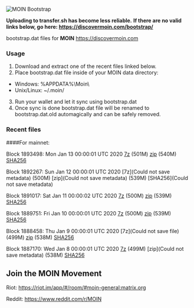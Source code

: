 ![MOIN Bootstrap](https://i.imgur.com/KjM1jMp.jpg)

**Uploading to transfer.sh has become less reliable.**
**If there are no valid links below, go here: https://discovermoin.com/bootstrap/**

bootstrap.dat files for **MOIN** https://discovermoin.com

### Usage

1. Download and extract one of the recent files linked below.
2. Place bootstrap.dat file inside of your MOIN data directory:
 - Windows: %APPDATA%\Moin\
 - Unix/Linux: ~/.moin/
3. Run your wallet and let it sync using bootstrap.dat
4. Once sync is done bootstrap.dat file will be renamed to bootstrap.dat.old automagically and can be safely removed.


### Recent files

####For mainnet:

Block 1893498: Mon Jan 13 00:00:01 UTC 2020 [7z]() (501M) [zip]() (540M) [SHA256]()

Block 1892267: Sun Jan 12 00:00:01 UTC 2020 [7z](Could not save metadata) (500M) [zip](Could not save metadata) (539M) [SHA256](Could not save metadata)

Block 1891017: Sat Jan 11 00:00:02 UTC 2020 [7z](https://transfer.sh/11F5ax/bootstrap.dat.20200111.7z) (500M) [zip](https://transfer.sh/tsXeB/bootstrap.dat.20200111.zip) (539M) [SHA256](https://transfer.sh/3osQ0/sha256.txt)

Block 1889751: Fri Jan 10 00:00:01 UTC 2020 [7z]() (500M) [zip]() (539M) [SHA256]()

Block 1888458: Thu Jan  9 00:00:01 UTC 2020 [7z](Could not save file) (499M) [zip]() (538M) [SHA256]()

Block 1887170: Wed Jan  8 00:00:01 UTC 2020 [7z]() (499M) [zip](Could not save metadata) (538M) [SHA256]()

## Join the MOIN Movement

Riot: https://riot.im/app/#/room/#moin-general:matrix.org

Reddit: https://www.reddit.com/r/MOIN
